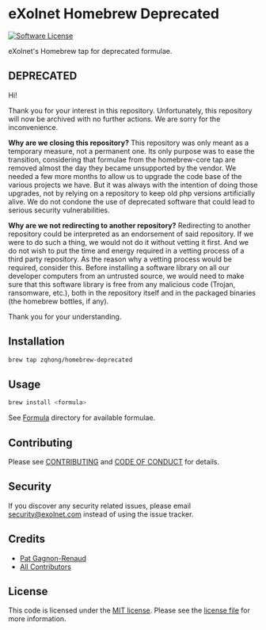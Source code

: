 # eXolnet Homebrew Deprecated

[![Software License](https://img.shields.io/badge/license-MIT-8469ad.svg?style=flat-square)](LICENSE)

eXolnet's Homebrew tap for deprecated formulae.

## DEPRECATED

Hi!

Thank you for your interest in this repository. Unfortunately, this repository will now be archived with no further actions. We are sorry for the inconvenience.

**Why are we closing this repository?** This repository was only meant as a temporary measure, not a permanent one. Its only purpose was to ease the transition, considering that formulae from the homebrew-core tap are removed almost the day they became unsupported by the vendor. We needed a few more months to allow us to upgrade the code base of the various projects we have. But it was always with the intention of doing those upgrades, not by relying on a repository to keep old php versions artificially alive. We do not condone the use of deprecated software that could lead to serious security vulnerabilities.

**Why are we not redirecting to another repository?** Redirecting to another repository could be interpreted as an endorsement of said repository. If we were to do such a thing, we would not do it without vetting it first. And we do not wish to put the time and energy required in a vetting process of a third party repository. As the reason why a vetting process would be required, consider this. Before installing a software library on all our developer computers from an untrusted source, we would need to make sure that this software library is free from any malicious code (Trojan, ransomware, etc.), both in the repository itself and in the packaged binaries (the homebrew bottles, if any).

Thank you for your understanding.

## Installation

```bash
brew tap zqhong/homebrew-deprecated
```

## Usage

```bash
brew install <formula>
```

See [Formula](Formula) directory for available formulae.

## Contributing

Please see [CONTRIBUTING](CONTRIBUTING.md) and [CODE OF CONDUCT](CODE_OF_CONDUCT.md) for details.

## Security

If you discover any security related issues, please email security@exolnet.com instead of using the issue tracker.

## Credits

- [Pat Gagnon-Renaud](https://github.com/pgrenaud)
- [All Contributors](../../contributors)

## License

This code is licensed under the [MIT license](http://choosealicense.com/licenses/mit/).
Please see the [license file](LICENSE) for more information.
